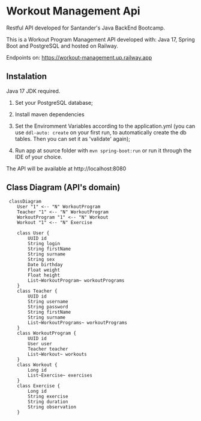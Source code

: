 # Workout Management Api
Restful API developed for Santander's Java BackEnd Bootcamp.

This is a Workout Program Management API developed with: Java 17, Spring Boot and PostgreSQL and hosted on Railway.

Endpoints on: https://workout-management.up.railway.app

## Instalation

Java 17 JDK required.

1. Set your PostgreSQL database;

2. Install maven dependencies

3. Set the Enviromment Variables according to the application.yml (you can use ```ddl-auto: create``` on your first run, to automatically create the db tables. Then you can set it as 'validate' again);

4. Run app at source folder with ```mvn spring-boot:run``` or run it through the IDE of your choice.

The API will be available at http://localhost:8080

## Class Diagram (API's domain)

```mermaid
 classDiagram
    User "1" <-- "N" WorkoutProgram
    Teacher "1" <-- "N" WorkoutProgram
    WorkoutProgram "1" <-- "N" Workout
    Workout "1" <-- "N" Exercise

    class User {
        UUID id
        String login
        String firstName
        String surname
        String sex
        Date birthday
        Float weight
        Float height
        List~WorkoutProgram~ workoutPrograms
    }
    class Teacher {
        UUID id
        String username
        String password
        String firstName
        String surname
        List~WorkoutPrograms~ workoutPrograms
    }
    class WorkoutProgram {
        UUID id
        User user
        Teacher teacher
        List~Workout~ workouts
    }
    class Workout {
        Long id
        List~Exercise~ exercises
    }
    class Exercise {
        Long id
        String exercise
        String duration
        String observation
    }
```
